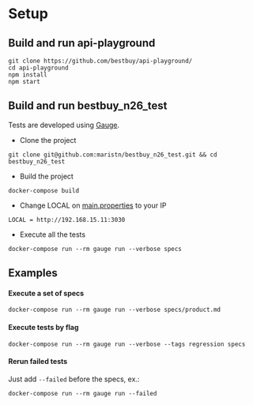 # Setup


## Build and run api-playground

```
git clone https://github.com/bestbuy/api-playground/
cd api-playground
npm install
npm start
```

## Build and run bestbuy_n26_test

Tests are developed using [Gauge](http://getgauge.io/index.html).

- Clone the project
```
git clone git@github.com:maristn/bestbuy_n26_test.git && cd bestbuy_n26_test
```

- Build the project
```
docker-compose build
```

- Change LOCAL on [main.properties](https://github.com/maristn/mariana-santana/blob/master/bestbuy_n26_test/env/default/main.properties) to your IP 
```
LOCAL = http://192.168.15.11:3030
```

- Execute all the tests
```
docker-compose run --rm gauge run --verbose specs
```

## Examples

#### Execute a set of specs
```
docker-compose run --rm gauge run --verbose specs/product.md
```

#### Execute tests by flag
```
docker-compose run --rm gauge run --verbose --tags regression specs
```

#### Rerun failed tests
Just add `--failed` before the specs, ex.:
```
docker-compose run --rm gauge run --failed
```
